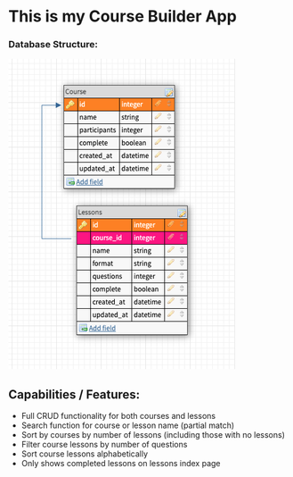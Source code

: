 # This is my Course Builder App

### Database Structure: 

![](/app/assets/images/database.png)

## Capabilities / Features:
* Full CRUD functionality for both courses and lessons
* Search function for course or lesson name (partial match)
* Sort by courses by number of lessons (including those with no lessons)
* Filter course lessons by number of questions 
* Sort course lessons alphabetically 
* Only shows completed lessons on lessons index page